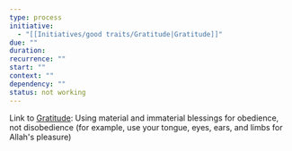 ```yaml
---
type: process
initiative:
  - "[[Initiatives/good traits/Gratitude|Gratitude]]"
due: ""
duration:
recurrence: ""
start: ""
context: ""
dependency: ""
status: not working
---
```


Link to [Gratitude](Initiatives/good%20traits/Gratitude.md): Using material and immaterial blessings for obedience, not disobedience (for example, use your tongue, eyes, ears, and limbs for Allah's pleasure)

